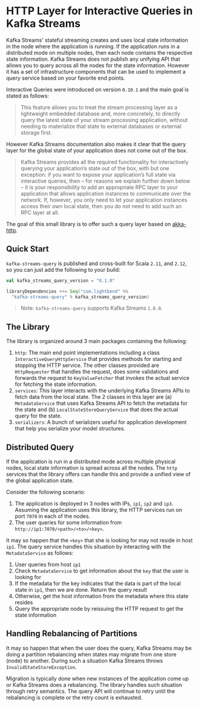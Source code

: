 # HTTP Layer for Interactive Queries in Kafka Streams

Kafka Streams' stateful streaming creates and uses local state information in the node where the application is running. If the application runs in a distributed mode on multiple nodes, then each node contains the respective state information. Kafka Streams does not publish any unifying API that allows you to query across all the nodes for the state information. However it has a set of infrastructure components that can be used to implement a query service based on your favorite end points.

Interactive Queries were introduced on version `0.10.1` and the main goal is stated as follows:

> This feature allows you to treat the stream processing layer as a lightweight embedded database and, more concretely, to directly query the latest state of your stream processing application, without needing to materialize that state to external databases or external storage first.

However Kafka Streams documentation also makes it clear that the query layer for the global state of your application does not come out of the box.

> Kafka Streams provides all the required functionality for interactively querying your application’s state out of the box, with but one exception: if you want to expose your application’s full state via interactive queries, then – for reasons we explain further down below – it is your responsibility to add an appropriate RPC layer to your application that allows application instances to communicate over the network. If, however, you only need to let your application instances access their own local state, then you do not need to add such an RPC layer at all.

The goal of this small library is to offer such a query layer based on [akka-http](https://doc.akka.io/docs/akka-http/current/scala/http/).

## Quick Start

`kafka-streams-query` is published and cross-built for Scala `2.11`, and `2.12`, so you can just add the following to your build:

```scala
val kafka_streams_query_version = "0.1.0"

libraryDependencies ++= Seq("com.lightbend" %%
  "kafka-streams-query" % kafka_streams_query_version)
```

> Note: `kafka-streams-query` supports Kafka Streams `1.0.0`.


## The Library

The library is organized around 3 main packages containing the following:

1. `http`: The main end point implementations including a class `InteractiveQueryHttpService` that provides methods for starting and stopping the HTTP service. The other classes provided are `HttpRequester` that handles the request, does some validations and forwards the request to `KeyValueFetcher` that invokes the actual service for fetching the state information.
2. `services`: This layer interacts with the underlying Kafka Streams APIs to fetch data from the local state. The 2 classes in this layer are (a) `MetadataService` that uses Kafka Streams API to fetch the metadata for the state and (b) `LocalStateStoreQueryService` that does the actual query for the state.
3. `serializers`: A bunch of serializers useful for application development that help you serialize your model structures.

## Distributed Query

If the application is run in a distributed mode across multiple physical nodes, local state information is spread across all the nodes. The `http` services that the library offers can handle this and provide a unified view of the global application state.

Consider the following scenario:

1. The application is deployed in 3 nodes with IPs, `ip1`, `ip2` and `ip3`. Assuming the application uses this library, the HTTP services run on port `7070` in each of the nodes.
2. The user queries for some information from `http://ip1:7070/<path>/<to>/<key>`.

It may so happen that the `<key>` that she is looking for may not reside in host `ip1`. The query service handles this situation by interacting with the `MetadataService` as follows:

1. User queries from host `ip1`
2. Check `MetadataService` to get information about the `key` that the user is looking for
3. If the metadata for the key indicates that the data is part of the local state in `ip1`, then we are done. Return the query result
4. Otherwise, get the host information from the metadata where this state resides
5. Query the appropriate node by reissuing the HTTP request to get the state information

## Handling Rebalancing of Partitions

It may so happen that when the user does the query, Kafka Streams may be doing a partition rebalancing when states may migrate from one store (node) to another. During such a situation Kafka Streams throws `InvalidStateStoreException`.

Migration is typically done when new instances of the application come up or Kafka Streams does a rebalancing. The library handles such situation through retry semantics. The query API will continue to retry until the rebalancing is complete or the retry count is exhausted.

